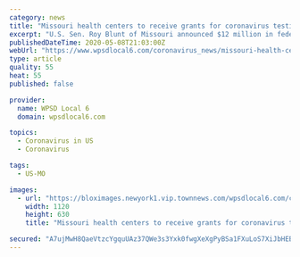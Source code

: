 ```yaml
---
category: news
title: "Missouri health centers to receive grants for coronavirus testing"
excerpt: "U.S. Sen. Roy Blunt of Missouri announced $12 million in federal funding is going to 29 health centers across the state. The funding will allow the health centers to expand"
publishedDateTime: 2020-05-08T21:03:00Z
webUrl: "https://www.wpsdlocal6.com/coronavirus_news/missouri-health-centers-to-receive-grants-for-coronavirus-testing/article_5eaa3afc-916f-11ea-bf6e-67d9bd1f00ab.html"
type: article
quality: 55
heat: 55
published: false

provider:
  name: WPSD Local 6
  domain: wpsdlocal6.com

topics:
  - Coronavirus in US
  - Coronavirus

tags:
  - US-MO

images:
  - url: "https://bloximages.newyork1.vip.townnews.com/wpsdlocal6.com/content/tncms/assets/v3/editorial/5/ea/5eaa3afc-916f-11ea-bf6e-67d9bd1f00ab/5eb5cb174fa83.preview.jpg?resize=1120%2C630"
    width: 1120
    height: 630
    title: "Missouri health centers to receive grants for coronavirus testing"

secured: "A7ujMwH8QaeVtzcYgquUAz37QWe3s3Yxk0fwgXeXgPyBSa1FXuLoS7XiJbHEBXtIigA0yiOn2hT5AMSsxm7Mvb6ByNdq1lTS2+jdO0FI8Hyg4t5ulT8MNfiiguJY9VIIrTJm19V1aMSNJwgsEtoZsIEsfyOGx9pQQq0W1RRhIpyVq4CdNWxM6hAQNd6X6sGEor0IXpZ+F+oHWgzGEH7QEAZVgXkFoywyGwGWzKozFA3c8ah3HaVttKtDL54o64VuQE6QJql2L6RHAZ/F6eb1eiwS/h0KbqYT2xbRY98JSN7zL63xzVsAzbNadlN21v1vsuxgzWSv1qsVQph0Vyyl+Bf5dSUbELm37+0eFcJLSn5V2VdHzFNtuyRY58q8ixuI0015TQGEdCRU4GI0we7zEYzylCc64BvQL2gRKJdQJP5/KOS/RtyeOCri1tzfFTVKQRumpFjnCEMLrCux+q5KuwQfEE++gE2fzTJfwccCHig=;CmwiA1PAgq9OOQ06nlNzag=="
---
```



